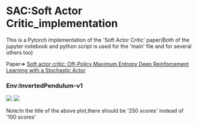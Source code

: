 # SAC:Soft Actor Critic_implementation

This is a Pytorch implementation of the 'Soft Actor Critic' paper(Both of the jupyter notebook and python script is used for the 'main' file and for several others too)

Paper=> [Soft actor critic: Off-Policy Maximum Entropy Deep Reinforcement Learning with a Stochastic Actor](https://arxiv.org/abs/1801.01290)

### Env:InvertedPendulum-v1 
![](RUFFY-369/SAC_implementation/blob/master/temp/video/inverted_pendulum/openaigym.video.0.29396.video000225.gif) ![](RUFFY-369/SAC_implementation/blob/master/plots/Inverted_pendulum.png)

Note:In the title of the above plot,there should be '250 scores' instead of '100 scores'
